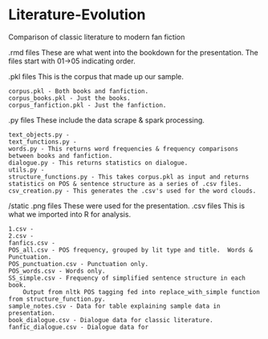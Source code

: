 # Literature-Evolution
Comparison of classic literature to modern fan fiction

.rmd files
	These are what went into the bookdown for the presentation.
	The files start with 01->05 indicating order.

.pkl files
	This is the corpus that made up our sample.
	
	corpus.pkl - Both books and fanfiction.
	corpus_books.pkl - Just the books.
	corpus_fanfiction.pkl - Just the fanfiction.

.py files
	These include the data scrape & spark processing.

	text_objects.py - 
	text_functions.py - 
	words.py - This returns word frequencies & frequency comparisons between books and fanfiction.
	dialogue.py - This returns statistics on dialogue.
	utils.py - 
	structure_functions.py - This takes corpus.pkl as input and returns statistics on POS & sentence structure as a series of .csv files.
	csv_creation.py - This generates the .csv's used for the word clouds.
	

    
/static
.png files
	These were used for the presentation.
.csv files
	This is what we imported into R for analysis.

	1.csv - 
	2.csv - 
	fanfics.csv - 
	POS_all.csv - POS frequency, grouped by lit type and title.  Words & Punctuation.
	POS_punctuation.csv - Punctuation only.
	POS_words.csv - Words only.
	SS_simple.csv - Frequency of simplified sentence structure in each book.
		Output from nltk POS tagging fed into replace_with_simple function from structure_function.py.
    sample_notes.csv - Data for table explaining sample data in presentation.
    book_dialogue.csv - Dialogue data for classic literature.
    fanfic_dialogue.csv - Dialogue data for
